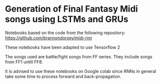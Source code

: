 # Generation of Final Fantasy Midi songs using LSTMs and GRUs

Notebooks based on the code from the following repository: https://github.com/brannondorsey/midi-rnn

These notebooks have been adapted to use Tensorflow 2

The songs used are battle/fight songs from FF series. They include songs from FF1 untill FF8.

It is advised to use these notebooks on Google colab since RNNs in general take some time to process forward and back-propagation.
